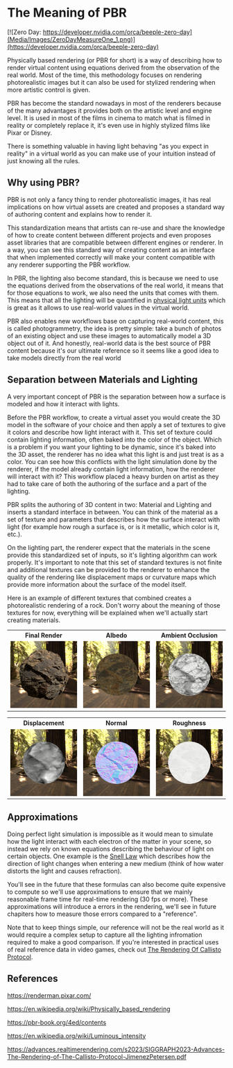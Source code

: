 # The Meaning of PBR

[![Zero Day: https://developer.nvidia.com/orca/beeple-zero-day](Media/Images/ZeroDayMeasureOne_1.png)](https://developer.nvidia.com/orca/beeple-zero-day)

Physically based rendering (or PBR for short) is a way of describing how to render virtual content using equations derived from the observation of the real world. Most of the time, this methodology focuses on rendering photorealistic images but it can also be used for stylized rendering when more artistic control is given.

PBR has become the standard nowadays in most of the renderers because of the many advantages it provides both on the artistic level and engine level. It is used in most of the films in cinema to match what is filmed in reality or completely replace it, it's even use in highly stylized films like Pixar or Disney.

There is something valuable in having light behaving "as you expect in reality" in a virtual world as you can make use of your intuition instead of just knowing all the rules.

## Why using PBR?

PBR is not only a fancy thing to render photorealistic images, it has real implications on how virtual assets are created and proposes a standard way of authoring content and explains how to render it.

This standardization means that artists can re-use and share the knowledge of how to create content between different projects and even proposes asset libraries that are compatible between different engines or renderer. In a way, you can see this standard way of creating content as an interface that when implemented correctly will make your content compatible with any renderer supporting the PBR workflow.

In PBR, the lighting also become standard, this is because we need to use the equations derived from the observations of the real world, it means that for those equations to work, we also need the units that comes with them. This means that all the lighting will be quantified in [physical light units](https://en.wikipedia.org/wiki/Luminous_intensity) which is great as it allows to use real-world values in the virtual world.

PBR also enables new workflows base on capturing real-world content, this is called photogrammetry, the idea is pretty simple: take a bunch of photos of an existing object and use these images to automatically model a 3D object out of it. And honestly, real-world data is the best source of PBR content because it's our ultimate reference so it seems like a good idea to take models directly from the real world

## Separation between Materials and Lighting

A very important concept of PBR is the separation between how a surface is modeled and how it interact with lights.

Before the PBR workflow, to create a virtual asset you would create the 3D model in the software of your choice and then apply a set of textures to give it colors and describe how light interact with it. This set of texture could contain lighting information, often baked into the color of the object. Which is a problem if you want your lighting to be dynamic, since it's baked into the 3D asset, the renderer has no idea what this light is and just treat is as a color. You can see how this conflicts with the light simulation done by the renderer, if the model already contain light information, how the renderer will interact with it? This workflow placed a heavy burden on artist as they had to take care of both the authoring of the surface and a part of the lighting.

PBR splits the authoring of 3D content in two: Material and Lighting and inserts a standard interface in between. You can think of the material as a set of texture and parameters that describes how the surface interact with light (for example how rough a surface is, or is it metallic, which color is it, etc.).

On the lighting part, the renderer expect that the materials in the scene provide this standardized set of inputs, so it's lighting algorithm can work properly. It's important to note that this set of standard textures is not finite and additional textures can be provided to the renderer to enhance the quality of the rendering like displacement maps or curvature maps which provide more information about the surface of the model itself.

Here is an example of different textures that combined creates a photorealistic rendering of a rock. Don't worry about the meaning of those textures for now, everything will be explained when we'll actually start creating materials.

<table>
  <tr>
    <th>Final Render</th><th>Albedo</th><th>Ambient Occlusion</th>
  </tr>
  <tr>
    <td width=33.3%><img src="Media/Images/PBR Rock Sample/FinalRender.jpg"  alt="Final Render"></td>
    <td width=33.3%><img src="Media/Images/PBR Rock Sample/Albedo.jpg"  alt="Albedo"></td>
    <td width=33.3%><img src="Media/Images/PBR Rock Sample/AO.jpg"  alt="Ambient Occlusion"></td>
  </tr>
</table>

<table>
  <tr>
    <th>Displacement</th><th>Normal</th><th>Roughness</th>
  </tr>
  <tr>
    <td width=33.3%><img src="Media/Images/PBR Rock Sample/Displacement.jpg"  alt="Displacement"></td>
    <td width=33.3%><img src="Media/Images/PBR Rock Sample/Normal.jpg"  alt="Normal"></td>
    <td width=33.3%><img src="Media/Images/PBR Rock Sample/Roughness.jpg"  alt="Roughness"></td>
  </tr>
</table>

## Approximations

Doing perfect light simulation is impossible as it would mean to simulate how the light interact with each electron of the matter in your scene, so instead we rely on known equations describing the behaviour of light on certain objects. One example is the [Snell Law](https://en.wikipedia.org/wiki/Snell%27s_law) which describes how the direction of light changes when entering a new medium (think of how water distorts the light and causes refraction).

You'll see in the future that these formulas can also become quite expensive to compute so we'll use approximations to ensure that we mainly reasonable frame time for real-time rendering (30 fps or more). These approximations will introduce a errors in the rendering, we'll see in future chapiters how to measure those errors compared to a "reference".

Note that to keep things simple, our reference will not be the real world as it would require a complex setup to capture all the lighting infromation required to make a good comparison. If you're interested in practical uses of real reference data in video games, check out [The Rendering Of Callisto Protocol](https://advances.realtimerendering.com/s2023/SIGGRAPH2023-Advances-The-Rendering-of-The-Callisto-Protocol-JimenezPetersen.pdf).

## References

https://renderman.pixar.com/

https://en.wikipedia.org/wiki/Physically_based_rendering

https://pbr-book.org/4ed/contents

https://en.wikipedia.org/wiki/Luminous_intensity

https://advances.realtimerendering.com/s2023/SIGGRAPH2023-Advances-The-Rendering-of-The-Callisto-Protocol-JimenezPetersen.pdf